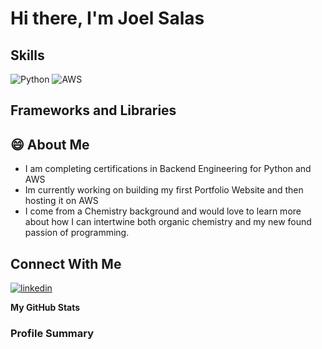 # Hi there, I'm Joel Salas

<!--
**JoelSalas22/JoelSalas22** is a ✨ _special_ ✨ repository because its `README.md` (this file) appears on your GitHub profile.

Here are some ideas to get you started:

- 🔭 I’m currently working on ...
- 🌱 I’m currently learning ...
- 👯 I’m looking to collaborate on ...
- 🤔 I’m looking for help with ...
- 💬 Ask me about ...
- 📫 How to reach me: ...
- 😄 Pronouns: ...
- ⚡ Fun fact: ...
-->


## Skills
![Python](https://img.shields.io/badge/-Python-yellow?style=for-the-badge&logo=Python)
![AWS](https://img.shields.io/badge/AWS-%23FF9900.svg?style=for-the-badge&logo=amazon-aws&logoColor=white)

## Frameworks and Libraries


## 😄 About Me
* I am completing certifications in Backend Engineering for Python and AWS
* Im currently working on building my first Portfolio Website and then hosting it on AWS
* I come from a Chemistry background and would love to learn more about how I can intertwine both organic chemistry and my new found passion of programming.

## Connect With Me
[![linkedin](https://img.shields.io/badge/linkedin-0A66C2?style=for-the-badge&logo=linkedin&logoColor=white)](https://www.linkedin.com/in/salas23/)


<b>My GitHub Stats</b>
### Profile Summary
<a href="https://github-profile-summary-cards.vercel.app/api/cards/profile-details?username=JoelSalas22&theme=github_dark"/></a>

